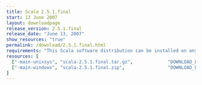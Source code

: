 ```yaml
---
title: Scala 2.5.1.final
start: 13 June 2007
layout: downloadpage
release_version: 2.5.1.final
release_date: "June 13, 2007"
show_resources: "true"
permalink: /download/2.5.1.final.html
requirements: "This Scala software distribution can be installed on any Unix-like or Windows system. It requires the Java runtime version 1.6 or later, which can be downloaded <a href='http://www.java.com/'>here</a>."
resources: [
  ["-main-unixsys", "scala-2.5.1.final.tar.gz",             "DOWNLOAD_LOCATION_123/scala-2.5.1.final.tar.gz",                "Max OS X, Unix, Cygwin",  "12 MB"],
  ["-main-windows", "scala-2.5.1.final.zip",                "DOWNLOAD_LOCATION_123/scala-2.5.1.final.zip",                   "Windows",                 "13 MB"]
]
---
```




